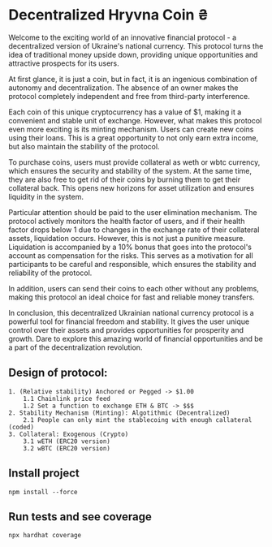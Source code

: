 # Decentralized Hryvna Coin ₴ 

Welcome to the exciting world of an innovative financial protocol - a decentralized version of Ukraine's national currency. This protocol turns the idea of traditional money upside down, providing unique opportunities and attractive prospects for its users.

At first glance, it is just a coin, but in fact, it is an ingenious combination of autonomy and decentralization. The absence of an owner makes the protocol completely independent and free from third-party interference.

Each coin of this unique cryptocurrency has a value of $1, making it a convenient and stable unit of exchange. However, what makes this protocol even more exciting is its minting mechanism. Users can create new coins using their loans. This is a great opportunity to not only earn extra income, but also maintain the stability of the protocol.

To purchase coins, users must provide collateral as weth or wbtc currency, which ensures the security and stability of the system. At the same time, they are also free to get rid of their coins by burning them to get their collateral back. This opens new horizons for asset utilization and ensures liquidity in the system.

Particular attention should be paid to the user elimination mechanism. The protocol actively monitors the health factor of users, and if their health factor drops below 1 due to changes in the exchange rate of their collateral assets, liquidation occurs. However, this is not just a punitive measure. Liquidation is accompanied by a 10% bonus that goes into the protocol's account as compensation for the risks. This serves as a motivation for all participants to be careful and responsible, which ensures the stability and reliability of the protocol.

In addition, users can send their coins to each other without any problems, making this protocol an ideal choice for fast and reliable money transfers.

In conclusion, this decentralized Ukrainian national currency protocol is a powerful tool for financial freedom and stability. It gives the user unique control over their assets and provides opportunities for prosperity and growth. Dare to explore this amazing world of financial opportunities and be a part of the decentralization revolution.


## Design of protocol:
    1. (Relative stability) Anchored or Pegged -> $1.00
        1.1 Chainlink price feed
        1.2 Set a function to exchange ETH & BTC -> $$$
    2. Stability Mechanism (Minting): Algotithmic (Decentralized)
        2.1 People can only mint the stablecoing with enough callateral (coded)
    3. Collateral: Exogenous (Crypto)
        3.1 wETH (ERC20 version)
        3.2 wBTC (ERC20 version)

## Install project 
```shell
npm install --force
```

## Run tests and see coverage 
```shell
npx hardhat coverage
```




